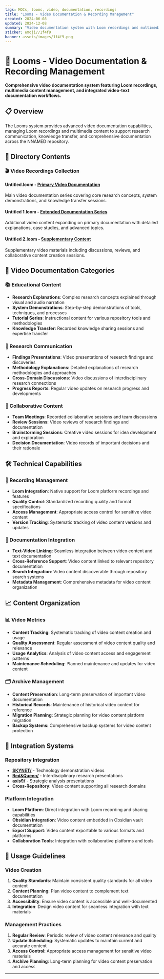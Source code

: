 ```yaml
---
tags: MOCs, looms, video, documentation, recordings
title: "Looms - Video Documentation & Recording Management"
created: 2024-06-08
updated: 2024-12-08
summary: "Video documentation system with Loom recordings and multimedia content management"
sticker: emoji//1f4f9
banner: assets/images/1f4f9.png
---
```


# 🎥 Looms - Video Documentation & Recording Management

**Comprehensive video documentation system featuring Loom recordings, multimedia content management, and integrated video-text documentation workflows.**

## 📋 Overview

The Looms system provides advanced video documentation capabilities, managing Loom recordings and multimedia content to support research communication, knowledge transfer, and comprehensive documentation across the NNAMED repository.

## 📂 Directory Contents

### 🎬 Video Recordings Collection

#### **Untitled.loom** - [Primary Video Documentation](Untitled.loom)
Main video documentation series covering core research concepts, system demonstrations, and knowledge transfer sessions.

#### **Untitled 1.loom** - [Extended Documentation Series](Untitled%201.loom)
Additional video content expanding on primary documentation with detailed explanations, case studies, and advanced topics.

#### **Untitled 2.loom** - [Supplementary Content](Untitled%202.loom)
Supplementary video materials including discussions, reviews, and collaborative content creation sessions.

## 🎯 Video Documentation Categories

### 📚 Educational Content
- **Research Explanations**: Complex research concepts explained through visual and audio narration
- **System Demonstrations**: Step-by-step demonstrations of tools, techniques, and processes
- **Tutorial Series**: Instructional content for various repository tools and methodologies
- **Knowledge Transfer**: Recorded knowledge sharing sessions and expertise transfer

### 🔬 Research Communication
- **Findings Presentations**: Video presentations of research findings and discoveries
- **Methodology Explanations**: Detailed explanations of research methodologies and approaches
- **Cross-Domain Discussions**: Video discussions of interdisciplinary research connections
- **Progress Reports**: Regular video updates on research progress and developments

### 💼 Collaborative Content
- **Team Meetings**: Recorded collaborative sessions and team discussions
- **Review Sessions**: Video reviews of research findings and documentation
- **Brainstorming Sessions**: Creative video sessions for idea development and exploration
- **Decision Documentation**: Video records of important decisions and their rationale

## 🛠️ Technical Capabilities

### 🎥 Recording Management
- **Loom Integration**: Native support for Loom platform recordings and features
- **Quality Control**: Standardized recording quality and format specifications
- **Access Management**: Appropriate access control for sensitive video content
- **Version Tracking**: Systematic tracking of video content versions and updates

### 🔗 Documentation Integration
- **Text-Video Linking**: Seamless integration between video content and text documentation
- **Cross-Reference Support**: Video content linked to relevant repository documentation
- **Search Integration**: Video content discoverable through repository search systems
- **Metadata Management**: Comprehensive metadata for video content organization

## 📈 Content Organization

### 📊 Video Metrics
- **Content Tracking**: Systematic tracking of video content creation and usage
- **Quality Assessment**: Regular assessment of video content quality and relevance
- **Usage Analytics**: Analysis of video content access and engagement patterns
- **Maintenance Scheduling**: Planned maintenance and updates for video content

### 🗂️ Archive Management
- **Content Preservation**: Long-term preservation of important video documentation
- **Historical Records**: Maintenance of historical video content for reference
- **Migration Planning**: Strategic planning for video content platform migration
- **Backup Systems**: Comprehensive backup systems for video content protection

## 🔗 Integration Systems

### Repository Integration
- **[SKYNET/](../SKYNET/SKYNET.md)** - Technology demonstration videos
- **[Red&Queen/](../Red&Queen/Red&Queen.md)** - Interdisciplinary research presentations
- **[axis9/](../axis9/axis9.md)** - Strategic analysis presentations
- **Cross-Repository**: Video content supporting all research domains

### Platform Integration
- **Loom Platform**: Direct integration with Loom recording and sharing capabilities
- **Obsidian Integration**: Video content embedded in Obsidian vault documentation
- **Export Support**: Video content exportable to various formats and platforms
- **Collaboration Tools**: Integration with collaborative platforms and tools

## 🚀 Usage Guidelines

### Video Creation
1. **Quality Standards**: Maintain consistent quality standards for all video content
2. **Content Planning**: Plan video content to complement text documentation
3. **Accessibility**: Ensure video content is accessible and well-documented
4. **Integration**: Design video content for seamless integration with text materials

### Management Practices
1. **Regular Review**: Periodic review of video content relevance and quality
2. **Update Scheduling**: Systematic updates to maintain current and accurate content
3. **Access Control**: Appropriate access management for sensitive video materials
4. **Archive Planning**: Long-term planning for video content preservation and access

---

```folder-index-content
```
<!-- 5DBC845A -->